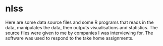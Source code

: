 # nlss
Here are some data source files and some R programs that reads in the data, manipulates the data, then outputs visualisations and statistics.
The source files were given to me by companies I was interviewing for. The software was used to respond to the take home assignments.
